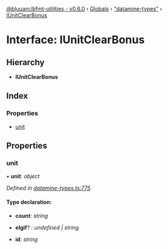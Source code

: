 [@bluuarc/bfmt-utilities - v0.6.0](../README.md) › [Globals](../globals.md) › ["datamine-types"](../modules/_datamine_types_.md) › [IUnitClearBonus](_datamine_types_.iunitclearbonus.md)

# Interface: IUnitClearBonus

## Hierarchy

* **IUnitClearBonus**

## Index

### Properties

* [unit](_datamine_types_.iunitclearbonus.md#unit)

## Properties

###  unit

• **unit**: *object*

*Defined in [datamine-types.ts:775](https://github.com/BluuArc/bfmt-utilities/blob/master/src/datamine-types.ts#L775)*

#### Type declaration:

* **count**: *string*

* **elgif**? : *undefined | string*

* **id**: *string*
